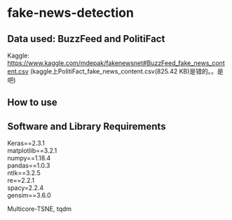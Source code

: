 # fake-news-detection

## Data used: BuzzFeed and PolitiFact

Kaggle: https://www.kaggle.com/mdepak/fakenewsnet#BuzzFeed_fake_news_content.csv 
(kaggle上PolitiFact_fake_news_content.csv(825.42 KB)是错的。。是吧) <br>

## How to use

## Software and Library Requirements

Keras==2.3.1 <br>
matplotlib==3.2.1 <br>
numpy==1.18.4 <br>
pandas==1.0.3 <br>
ntlk==3.2.5 <br>
re==2.2.1 <br>
spacy=2.2.4 <br>
gensim==3.6.0 <br>

Multicore-TSNE, tqdm <br>
